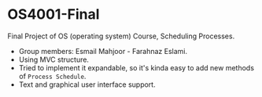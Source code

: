 # OS4001-Final
Final Project of OS (operating system) Course, Scheduling Processes.

- Group members: Esmail Mahjoor - Farahnaz Eslami.
- Using MVC structure.
- Tried to implement it expandable, so it's kinda easy to add new methods of `Process Schedule`.
- Text and graphical user interface support.
